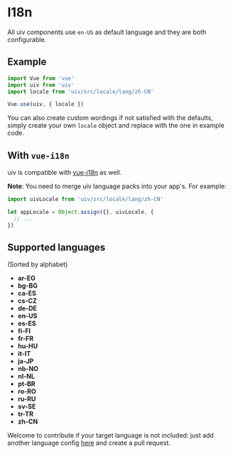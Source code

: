 # I18n

All uiv components use `en-US` as default language and they are both configurable.

<ins class="adsbygoogle"
     style="display:block; text-align:center;"
     data-ad-layout="in-article"
     data-ad-format="fluid"
     data-ad-client="ca-pub-4714899946256166"
     data-ad-slot="4603582855"></ins>

## Example

```javascript
import Vue from 'vue'
import uiv from 'uiv'
import locale from 'uiv/src/locale/lang/zh-CN'

Vue.use(uiv, { locale })
```

You can also create custom wordings if not satisfied with the defaults, simply create your own `locale` object and replace with the one in example code.

## With `vue-i18n`

uiv is compatible with [vue-i18n](https://github.com/kazupon/vue-i18n) as well.

**Note**: You need to merge uiv language packs into your app's. For example:

```javascript
import uivLocale from 'uiv/src/locale/lang/zh-CN'

let appLocale = Object.assign({}, uivLocale, {
  // ...
})
```

## Supported languages

(Sorted by alphabet)

* **ar-EG**
* **bg-BG**
* **ca-ES**
* **cs-CZ**
* **de-DE**
* **en-US**
* **es-ES**
* **fi-FI**
* **fr-FR**
* **hu-HU**
* **it-IT**
* **ja-JP**
* **nb-NO**
* **nl-NL**
* **pt-BR**
* **ro-RO**
* **ru-RU**
* **sv-SE**
* **tr-TR**
* **zh-CN**

Welcome to contribute if your target language is not included: just add another language config [here](https://github.com/uiv-lib/uiv/blob/dev/src/locale/lang) and create a pull request.
